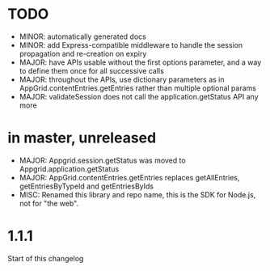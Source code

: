 # TODO

- MINOR: automatically generated docs
- MINOR: add Express-compatible middleware to handle the session propagation and re-creation on expiry
- MAJOR: have APIs usable without the first options parameter, and a way to define them once for all successive calls
- MAJOR: throughout the APIs, use dictionary parameters as in AppGrid.contentEntries.getEntries rather than multiple optional params
- MAJOR: validateSession does not call the application.getStatus API any more

# in master, unreleased

- MAJOR: Appgrid.session.getStatus was moved to Appgrid.application.getStatus
- MAJOR: AppGrid.contentEntries.getEntries replaces getAllEntries, getEntriesByTypeId and getEntriesByIds
- MISC: Renamed this library and repo name, this is the SDK for Node.js, not for "the web".

# 1.1.1

Start of this changelog
